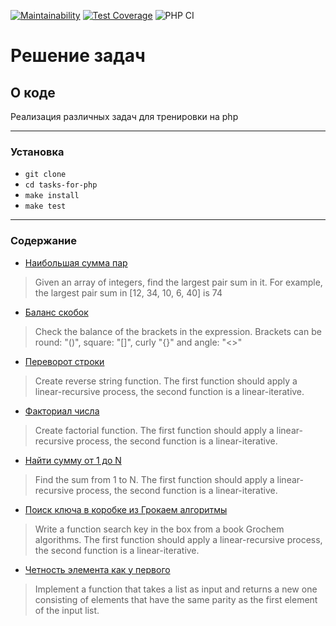 [![Maintainability](https://api.codeclimate.com/v1/badges/4bc23e1aa3c6d87c39ef/maintainability)](https://codeclimate.com/github/yulia633/tasks-for-php/maintainability)
[![Test Coverage](https://api.codeclimate.com/v1/badges/4bc23e1aa3c6d87c39ef/test_coverage)](https://codeclimate.com/github/yulia633/tasks-for-php/test_coverage)
![PHP CI](https://github.com/yulia633/tasks-for-php/workflows/PHP%20CI/badge.svg)

# Решение задач

## О коде

Реализация различных задач для тренировки на php

---

### Установка

* `git clone`
* `cd tasks-for-php`
* `make install`
* `make test`

---

### Содержание

* [Наибольшая сумма пар](src/LargestPairSum.php)
> Given an array of integers, find the largest pair sum in it. For example, the largest pair sum in [12, 34, 10, 6, 40] is 74
* [Баланс скобок](src/CheckBrackets.php)
> Check the balance of the brackets in the expression. Brackets can be round: "()", square: "[]", curly "{}" and angle: "<>"
* [Переворот строки](src/ReverseString.php)
> Create reverse string function. The first function should apply a linear-recursive process, the second function is a linear-iterative.
* [Факториал числа](src/Factorial.php)
> Create factorial function. The first function should apply a linear-recursive process, the second function is a linear-iterative.
* [Найти сумму от 1 до N](src/Sum.php)
> Find the sum from 1 to N. The first function should apply a linear-recursive process, the second function is a linear-iterative.
* [Поиск ключа в коробке из Грокаем алгоритмы](src/Box.php)
> Write a function search key in the box from a book Grochem algorithms. The first function should apply a linear-recursive process, the second function is a linear-iterative.
* [Четность элемента как у первого](src/SameParity.php)
> Implement a function that takes a list as input and returns a new one consisting of elements that have the same parity as the first element of the input list.
